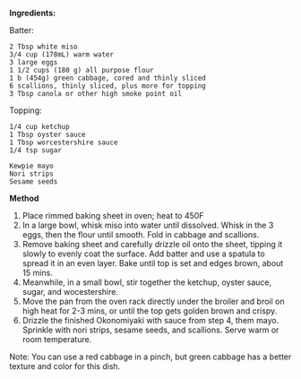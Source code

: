 **Ingredients:**

Batter:

    2 Tbsp white miso
    3/4 cup (178mL) warm water
    3 large eggs
    1 1/2 cups (180 g) all purpose flour
    1 b (454g) green cabbage, cored and thinly sliced
    6 scallions, thinly sliced, plus more for topping
    3 Tbsp canola or other high smoke point oil

Topping:

    1/4 cup ketchup
    1 Tbsp oyster sauce
    1 Tbsp worcestershire sauce
    1/4 tsp sugar
    
    Kewpie mayo
    Nori strips
    Sesame seeds

**Method**

1. Place rimmed baking sheet in oven; heat to 450F
2. In a large bowl, whisk miso into water until dissolved. Whisk in the 3 eggs, then the flour until smooth. Fold in cabbage and scallions.
3. Remove baking sheet and carefully drizzle oil onto the sheet, tipping it slowly to evenly coat the surface. Add batter and use a spatula to spread it in an even layer. Bake until top is set and edges brown, about 15 mins.
4. Meanwhile, in a small bowl, stir together the ketchup, oyster sauce, sugar, and wocestershire.
5. Move the pan from the oven rack directly under the broiler and broil on high heat for 2-3 mins, or until the top gets golden brown and crispy.
6. Drizzle the finished Okonomiyaki with sauce from step 4, them mayo. Sprinkle with nori strips, sesame seeds, and scallions. Serve warm or room temperature.

Note: You can use a red cabbage in a pinch, but green cabbage has a better texture and color for this dish.
